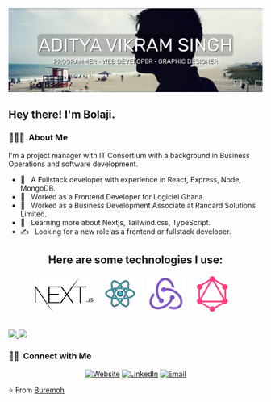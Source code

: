<img src="https://raw.githubusercontent.com/AVS1508/AVS1508/master/assets/Aditya%20Vikram%20Singh%20Banner.png">

<h2> Hey there! I'm Bolaji.</h2>

<h3> 👨🏻‍💻 &nbsp;About Me </h3>

I'm a project manager with IT Consortium with a background in Business Operations and software development.

- 🤔 &nbsp; A Fullstack developer with experience in React, Express, Node, MongoDB.
- 💼 &nbsp; Worked as a Frontend Developer for Logiciel Ghana.
- 💼 &nbsp; Worked as a Business Development Associate at Rancard Solutions Limited.
- 🌱 &nbsp; Learning more about Nextjs, Tailwind.css, TypeScript.
- ✍️ &nbsp; Looking for a new role as a frontend or fullstack developer.

<h2 align="center">
  Here are some technologies I use:
</h2>
<p align="center">
<code><img height="70" src="https://github.com/chandan-reddy-k/chandan-reddy-k/blob/master/assets/next.png"></code> &nbsp;&nbsp;
<code><img height="75" src="https://github.com/chandan-reddy-k/chandan-reddy-k/blob/master/assets/react.png"></code> &nbsp;&nbsp;
<code><img height="75" src="https://github.com/chandan-reddy-k/chandan-reddy-k/blob/master/assets/redux.png"></code> &nbsp;&nbsp;
<code><img height="75" src="https://github.com/chandan-reddy-k/chandan-reddy-k/blob/master/assets/graphql.png"></code> &nbsp;&nbsp;
</p>

<br/>

<a href="https://github.com/buremoh">
  <img height="180em" src="https://github-readme-stats.vercel.app/api?username=Buremoh&theme=buefy&show_icons=true" />
  <img height="180em" src="https://github-readme-stats.vercel.app/api/top-langs/?username=Buremoh&theme=buefy&layout=compact" />
</a>

<br/>

<h3> 🤝🏻 &nbsp;Connect with Me </h3>

<p align="center">
<a href="https://www.buremoh.xyz/"><img alt="Website" src="https://img.shields.io/badge/Website-www.adityavsingh.com-blue?style=flat-square&logo=google-chrome"></a>
<a href="https://www.linkedin.com/in/bolajiburemoh/"><img alt="LinkedIn" src="https://img.shields.io/badge/LinkedIn-Aditya%20Vikram%20Singh-blue?style=flat-square&logo=linkedin"></a>
<a href="mailto:buremoh07@gmail.com"><img alt="Email" src="https://img.shields.io/badge/Email-avsingh@umass.edu-blue?style=flat-square&logo=gmail"></a>
</p>

⭐️ From [Buremoh](https://github.com/Buremoh)
